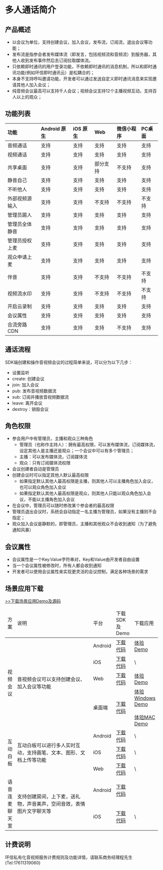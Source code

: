 # 多人通话简介

## 产品概述

- 以会议为单位，支持创建会议，加入会议，发布流，订阅流，退出会议等功能；
- 发布流是指参会者发布媒体流（即发言，包括视频流和音频流）到服务器，其他人收到发布事件然后去订阅拉取媒体流。
- 只依赖即时通讯的用户登录功能，不依赖即时通讯的消息机制，所以和即时通讯功能(例如环信即时通讯云）是松耦合的；
- 本身不支持呼叫邀请功能，开发者可以通过发送自定义即时通讯消息来实现邀请其他人加入会议；
- 纯音频会议最高可以支持千人会议；视频会议支持12个主播视频互动，支持百人以上的观众；

## 功能列表

| 功能           | Android 原生 | iOS 原生 | Web      | 微信小程序 | PC桌面 |
| :------------- | :----------- | :------- | :------- | :--------- | :----- |
| 音频通话       | 支持         | 支持     | 支持     | 支持       | 支持   |
| 视频通话       | 支持         | 支持     | 支持     | 支持       | 支持   |
| 共享桌面       | 支持         | 支持     | 部分支持 | 不支持     | 支持   |
| 静音自己       | 支持         | 支持     | 支持     | 支持       | 支持   |
| 不听他人       | 支持         | 支持     | 支持     | 支持       | 支持   |
| 外部视频源输入 | 支持         | 支持     | 不支持   | 不支持     | 不支持 |
| 管理员踢人     | 支持         | 支持     | 支持     | 支持       | 支持   |
| 管理员全体静音 | 支持         | 支持     | 支持     | 支持       | 支持   |
| 管理员授权上麦 | 支持         | 支持     | 支持     | 支持       | 支持   |
| 观众申请上麦   | 支持         | 支持     | 支持     | 支持       | 支持   |
| 伴音           | 支持         | 支持     | 不支持   | 不支持     | 不支持 |
| 视频流水印     | 支持         | 支持     | 不支持   | 不支持     | 不支持 |
| 开启云录制     | 支持         | 支持     | 支持     | 支持       | 支持   |
| 会议属性       | 支持         | 支持     | 支持     | 支持       | 支持   |
| 合流旁路CDN    | 支持         | 支持     | 支持     | 不支持     | 支持   |

## 通话流程

SDK端创建和操作音视频会议的过程简单来说，可以分为以下几步：

- 设置监听
- create: 创建会议
- join: 加入会议
- pub: 发布音视频数据流
- sub: 订阅并播放音视频数据流
- leave: 离开会议
- destroy：销毁会议

## 角色权限

- 参会用户中有管理员，主播和观众三种角色
  - 管理员（也称作主持人）：拥有最高权限，可以发布媒体流，订阅媒体流，设定其他人是主播还是观众；一个会议中可以有多个管理员；
  - 主播：可以发布媒体流，订阅媒体流
  - 观众：只有订阅媒体流权限
- 会议创建者自动是管理员
- 创建会议时可以指定其他人默认最高权限
  - 如果指定默认其他人最高权限是主播，则其他人可以主播角色加入会议，也可以观众角色加入会议
  - 如果指定默认其他人最高权限是观众，则其他人只能以观众角色加入会议，不能以主播角色加入会议
- 在会议中，管理员可以随时修改某个参会者的最高权限
- 管理员退出会议时，系统会自动指定一名主播为管理员，如果没有主播则不会指定；
- 观众加入会议是静默的，即管理员，主播和其他观众不会收到通知（为了避免通知风暴）

## 会议属性

- 会议属性是一个Key:Value字符串对，Key和Value由开发者自由设置
- 当一个会议属性被修改时，所有人都会收到通知
- 开发者可以使用会议属性来实现更灵活的会议控制，满足各种场景的需求

## 场景应用下载

[>>下载场景应用Demo及源码](common_clientsdk.html#场景demo及源码下载)


<table>
<thead>
<tr>
<td>方案</td><td width="250px">说明</td><td>平台</td><td>下载SDK及Demo</td><td>下载应用</td>
</tr>
</thead>
<tbody>
<tr>
<td rowspan="4">视频会议</td><td rowspan="4">音视频会议可以支持创建会议、加入会议等功能</td><td>Android</td><td><a href="https://github.com/easemob/videocall-android">下载代码</a></td><td><a href="https://download-sdk.oss-cn-beijing.aliyuncs.com/mp/rtcdemo/videocall-android.apk">体验Demo</a></td>
</tr>
<tr>
<td>iOS</td><td><a href="https://github.com/easemob/videocall-ios">下载代码</a></td><td>\</td>
</tr>
<tr>
<td>Web</td><td><a href="https://github.com/easemob/videocall-web">下载代码</a></td><td><a href="https://zim-rtc.easemob.com:12007/">体验Demo</a></td>
</tr>
<tr>
<td>桌面端</td><td><a href="https://github.com/easemob/videocall-web">下载代码</a></td><td><a href="https://download-sdk.oss-cn-beijing.aliyuncs.com/mp/rtcdemo/%E7%8E%AF%E4%BF%A1%E8%A7%86%E9%A2%91%E4%BC%9A%E8%AE%AE.2.0.1.win.setup.exe">体验Windows Demo</a><br><br><a href="https://download-sdk.oss-cn-beijing.aliyuncs.com/mp/rtcdemo/%E7%8E%AF%E4%BF%A1%E8%A7%86%E9%A2%91%E4%BC%9A%E8%AE%AE.2.0.1.mac.dmg">体验MAC Demo</a></td>
</tr>

<tr>
<td rowspan="3">互动白板</td><td rowspan="3">互动白板可以进行多人实时互动，支持画笔、文本、图形、文档上传等功能</td><td>Android</td><td><a href="https://github.com/easemob/whiteboard_demo_android">下载代码</a></td><td>\</td>
</tr>
<tr>
<td>iOS</td><td><a href="https://github.com/easemob/whiteboard_demo_ios">下载代码</a></td><td>\</td>
</tr>
<tr>
<td>Web</td><td><a href="https://github.com/easemob/whiteboard_demo_web">下载代码</a></td><td>\</td>
</tr>

<tr>
<td rowspan="2">语音连麦聊天室</td><td rowspan="2">支持创建房间，上下麦，送礼物，声音美声，空间音效，表情图片文字聊天等</td><td>Android</td><td><a href="https://github.com/easemob/liveroom-android">下载代码</a></td><td></td>
</tr>
<tr>
<td>iOS</td><td><a href="https://github.com/easemob/liveroom-ios">下载代码</a></td><td>\</td>
</tr>
</tbody>
</table>

<!--
### “环信视频会议”demo

**Demo 下载**

Demo下载请见： [demo下载](https://www.easemob.com/download/rtc)


**Demo 源码**

我们在 Github 已经提供了一套完整的 Demo，大家可以在 Github 上获取。

- [Android](https://github.com/easemob/videocall-android)

- [iOS](https://github.com/easemob/videocall-ios)

- [Web](https://github.com/easemob/videocall-web)

- [桌面](https://github.com/easemob/videocall-web) （桌面端使用electron打包了web端的代码，跟web端是同一套代码）

在 Demo 的基础上，开发者只需要不到1周的时间，对 UI 和功能做简单修改即可准备测试上线。


**Demo 功能介绍**

“环信视频会议”demo是面向开发者的，以演示基本API调用为目的的demo。而不是用来演示一个视频会议的完整功能以及对应的UI/UE设计。

***创建或加入房间***

在本页面，输入一个不存在的房间号和密码，可以创建新房间

如果输入当前存在的房间号，则加入现有房间

请注意，请选择“以主播身份进入房间”。“以观众身份进入房间”属于环信多人音视频互动直播API的一部分，使用说明请见 [环信多人音视频互动直播集成介绍](http://docs-im.easemob.com/im/other/integrationcases/interactive-broadcast)

![img](https://docs-im.easemob.com/_media/im/other/integrationcases/meeting-demo4.jpeg?w=360&tok=045696)

***音视频会议主界面***

在音视频会议的主界面，演示了以下功能：

- 打开或关闭麦克风。

- 打开或关闭摄像头。切换前后摄像头。

- 查看当前会议室参会人员名单

- 踢人

- 上麦、下麦

- 退出会议室

请注意，“上麦/下麦”属于环信多人音视频互动直播API的一部分，使用说明请见 [环信多人音视频互动直播集成介绍](http://docs-im.easemob.com/im/other/integrationcases/interactive-broadcast)

![img](https://docs-im.easemob.com/_media/im/other/integrationcases/meeting-demo5.jpeg?w=360&tok=cc0510)


### 体验环信即时通讯demo中的音视频会议

环信即时通讯IM demo中也实现了音视频会议功能，您可以下载即时通讯demo对其中的音视频功能进行体验。

**Demo 下载**

Demo下载请见： [下载](https://www.easemob.com/download/im)


**Demo 源码**

Demo源代码请见下载页： [下载](https://www.easemob.com/download/im)

在 Demo 的基础上，开发者只需要不到1周的时间，对 UI 和功能做简单修改即可准备测试上线。


**Demo 功能介绍**

“环信官方demo”演示了一对一音视频，也演示了类似微信群聊的方式发起多人音视频会议。

下载demo后，在联系人tab，点击多人视频，选择普通会议或者混音会议（注：不需要理解这这2种会议的含义。这2种会议模式在新版本API中已经取消了），即可体验。

![img](https://docs-im.easemob.com/_media/im/other/integrationcases/meeting-demo3.png?w=640&tok=e42f8b)

### 互动白板demo

**Demo 下载**

Demo下载请见： [demo下载](https://www.easemob.com/download/rtc)


**Demo 源码**

我们在 Github 已经提供了一套完整的 Demo，大家可以在 Github 上获取。

- [Android](https://github.com/easemob/whiteboard_demo_android)

- [iOS](https://github.com/easemob/whiteboard_demo_ios)

在 Demo 的基础上，开发者可以快速在自己的应用中集成白板功能。


**Demo 功能介绍** 更多关于白板的功能介绍，请参见： [互动白板](whiteboard_introduction.html)
-->
## 计费说明

环信私有化音视频服务计费规则及功能详情，请联系商务经理程先生(Tel:17611319060)
